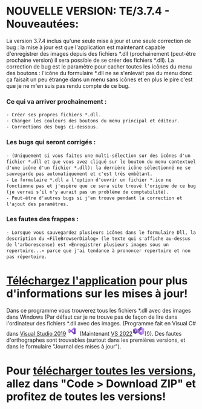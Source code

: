 # NOUVELLE VERSION: TE/3.7.4 - Nouveautées:

La version 3.7.4 inclus qu'une seule mise à jour et une seule correction de bug : la mise à jour est que l'application est maintenant capable d'enregistrer des images depuis des fichiers *.dll (prochainement (peut-être prochaine version) il sera possible de se créer des fichiers *.dll). La correction de bug est le paramètre pour cacher toutes les icônes du menu des boutons : l'icône du formulaire *.dll ne se s'enlevait pas du menu donc ça faisait un peu étrange dans un menu sans icônes et en plus le pire c'est que je ne m'en suis pas rendu compte de ce bug.

### Ce qui va arriver prochainement :

    - Créer ses propres fichiers *.dll.
    - Changer les couleurs des boutons du menu principal et éditeur.
    - Corrections des bugs ci-dessous.

### Les bugs qui seront corrigés :

    - (Uniquement si vous faites une multi-sélection sur des icônes d'un fichier *.dll et que vous avez cliqué sur le bouton du menu contextuel d'une icône d'un fichier *.dll): la dernière icône sélectionné ne se sauvegarde pas automatiquement et c'est très embêtant.
    - Le formulaire *.dll a l'option d'ouvrir un fichier *.ico ne fonctionne pas et j'espère que ce sera vite trouvé l'origine de ce bug (je verrai s’il n'y aurait pas un problème de comptabilité).
    - Peut-être d'autres bugs si j'en trouve pendant la correction et l'ajout des paramètres.
    
### Les fautes des frappes :
    - Lorsque vous sauvegardez plusieurs icônes dans le formulaire Dll, la description du «FileBrowserDialog» (le texte qui s'affiche au-dessus de l'arborescense) est «Enregistrer plusieurs images sous un repertoire...» parce que j'ai tendance à prononcer repertoire et non pas répertoire.

    
# [Téléchargez l'application](https://raw.githubusercontent.com/LlFPrograms/TLFDADIDW/main/TE/V3.5.7.zip?token=GHSAT0AAAAAABRCLZ5VAIFF2PAXRFTE74FMYP6NICA) pour plus d'informations sur les mises à jour!
 
 Dans ce programme vous trouverez tous les fichiers *.dll avec des images dans Windows (Par défaut car je ne trouve pas de façon de lire dans l'ordinateur des fichiers
 *.dll avec des images. (Programme fait en Visual C# dans [Visual Studio 2019](https://visualstudio.microsoft.com/fr/vs/older-downloads/)[![Visual Studio 2019](https://github.com/LlFPrograms/vs2019_Icon/blob/main/vs2019_32x24.png)](https://visualstudio.microsoft.com/fr/vs/older-downloads/) (Maintenant [VS 2022](https://visualstudio.microsoft.com/fr/downloads/)[![Visual Studio 2022](https://github.com/LlFPrograms/vs2019_Icon/blob/main/vs2022_32x24.png)](https://visualstudio.microsoft.com/fr/downloads/))!)). Des fautes d'orthographes sont trouvables (surtout dans les premières versions, et dans le formulaire "Journal des 
 mises à jour").

# Pour [télécharger toutes les versions](https://codeload.github.com/LlFPrograms/TLFDADIDW/zip/refs/heads/main), allez dans "Code > Download ZIP" et profitez de toutes les versions!
